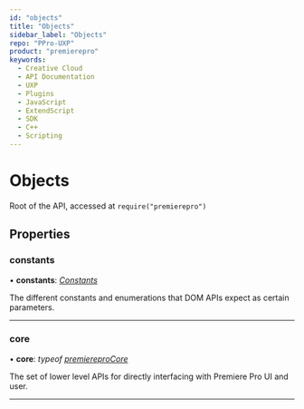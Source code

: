 ```yaml
---
id: "objects"
title: "Objects"
sidebar_label: "Objects"
repo: "PPro-UXP"
product: "premierepro"
keywords:
  - Creative Cloud
  - API Documentation
  - UXP
  - Plugins
  - JavaScript
  - ExtendScript
  - SDK
  - C++
  - Scripting
---
```


# Objects

Root of the API, accessed at `require("premierepro")`

## Properties

### constants

• **constants**: [*Constants*](/ppro_reference/constants/)

The different constants and enumerations that DOM APIs expect as certain parameters.

___

### core

• **core**: *typeof* [*premiereproCore*](/ppro_reference/)

The set of lower level APIs for directly interfacing with Premiere Pro UI and user.

___
